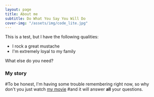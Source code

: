 ```yaml
---
layout: page
title: About me
subtitle: Do What You Say You Will Do
cover-img: "/assets/img/code_lite.jpg"
---
```


This is a test, but I have the following qualities:

- I rock a great mustache
- I'm extremely loyal to my family

What else do you need?

### My story

#To be honest, I'm having some trouble remembering right now, so why don't you just watch [my movie](https://en.wikipedia.org/wiki/The_Princess_Bride_%28film%29) #and it will answer **all** your questions.
